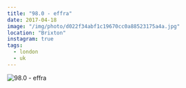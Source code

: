 ```yaml
---
title: "98.0 - effra"
date: 2017-04-18
image: "/img/photo/d022f34abf1c19670cc0a88523175a4a.jpg"
location: "Brixton"
instagram: true
tags:
  - london
  - uk
---
```


![98.0 - effra](/img/photo/d022f34abf1c19670cc0a88523175a4a.jpg)
